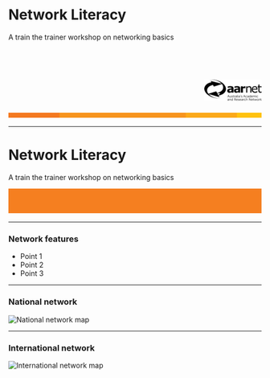# Network Literacy

A train the trainer workshop on networking basics
<p>&nbsp;</p>
<p>&nbsp;</p>
<img style=“position: fixed; right: 0; bottom: 0” src="AARNet-specific/AARNet_logo_withtag_mono.png" align="right" height="42" width="42">  
<p>&nbsp;</p>
<img src="AARNet-specific/AARNet_OrangeBeam.png" align="bottom">

---
# Network Literacy

A train the trainer workshop on networking basics

![Single line](AARNet-specific/AARNet_single_line.png)

---

### Network features

- Point 1
- Point 2
- Point 3

---
### National network

![National network map](https://www.aarnet.edu.au/images/uploads/main/AARNet_International_Map_082017.png)

---
### International network

![International network map](https://www.aarnet.edu.au/images/uploads/main/AARNet_International_Map_082017.png)
